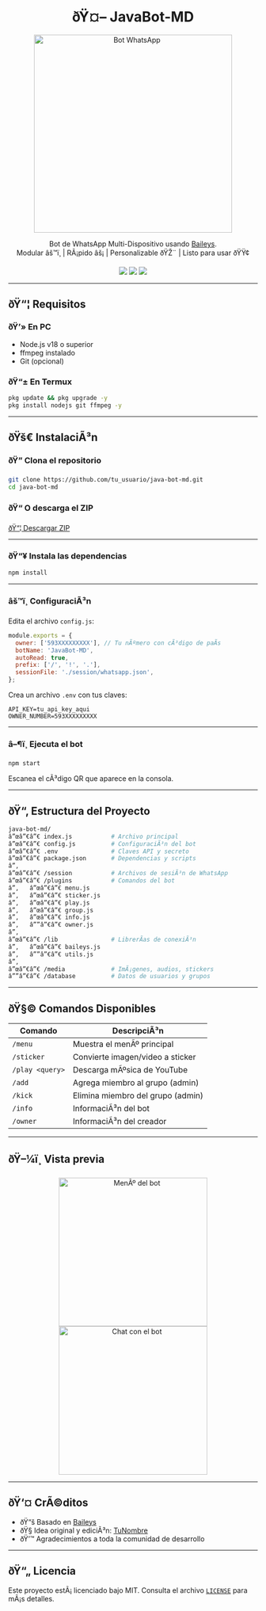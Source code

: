 
<h1 align="center">ðŸ¤– JavaBot-MD</h1>

<p align="center">
  <img src="https://i.ibb.co/Gcgj9dH/whatsapp-bot.gif" width="400" alt="Bot WhatsApp" />
</p>

<p align="center">
  Bot de WhatsApp Multi-Dispositivo usando <a href="https://github.com/WhiskeySockets/Baileys">Baileys</a>.<br>
  Modular âš™ï¸ | RÃ¡pido âš¡ | Personalizable ðŸŽ¨ | Listo para usar ðŸŸ¢
</p>

<p align="center">
  <a href="#"><img src="https://img.shields.io/github/license/tu_usuario/java-bot-md?style=flat-square" /></a>
  <a href="#"><img src="https://img.shields.io/github/stars/tu_usuario/java-bot-md?style=flat-square" /></a>
  <a href="#"><img src="https://img.shields.io/github/forks/tu_usuario/java-bot-md?style=flat-square" /></a>
</p>

---

## ðŸ“¦ Requisitos

### ðŸ’» En PC
- Node.js v18 o superior
- ffmpeg instalado
- Git (opcional)

### ðŸ“± En Termux
```bash
pkg update && pkg upgrade -y
pkg install nodejs git ffmpeg -y
```

---

## ðŸš€ InstalaciÃ³n

### ðŸ” Clona el repositorio
```bash
git clone https://github.com/tu_usuario/java-bot-md.git
cd java-bot-md
```

### ðŸ“ O descarga el ZIP
[ðŸ“¦ Descargar ZIP](https://github.com/tu_usuario/java-bot-md/archive/refs/heads/main.zip)

---

### ðŸ“¥ Instala las dependencias
```bash
npm install
```

---

### âš™ï¸ ConfiguraciÃ³n

Edita el archivo `config.js`:
```js
module.exports = {
  owner: ['593XXXXXXXXX'], // Tu nÃºmero con cÃ³digo de paÃ­s
  botName: 'JavaBot-MD',
  autoRead: true,
  prefix: ['/', '!', '.'],
  sessionFile: './session/whatsapp.json',
};
```

Crea un archivo `.env` con tus claves:
```
API_KEY=tu_api_key_aqui
OWNER_NUMBER=593XXXXXXXXX
```

---

### â–¶ï¸ Ejecuta el bot
```bash
npm start
```

Escanea el cÃ³digo QR que aparece en la consola.

---

## ðŸ“‚ Estructura del Proyecto

```bash
java-bot-md/
â”œâ”€â”€ index.js           # Archivo principal
â”œâ”€â”€ config.js          # ConfiguraciÃ³n del bot
â”œâ”€â”€ .env               # Claves API y secreto
â”œâ”€â”€ package.json       # Dependencias y scripts
â”‚
â”œâ”€â”€ /session           # Archivos de sesiÃ³n de WhatsApp
â”œâ”€â”€ /plugins           # Comandos del bot
â”‚   â”œâ”€â”€ menu.js
â”‚   â”œâ”€â”€ sticker.js
â”‚   â”œâ”€â”€ play.js
â”‚   â”œâ”€â”€ group.js
â”‚   â”œâ”€â”€ info.js
â”‚   â””â”€â”€ owner.js
â”‚
â”œâ”€â”€ /lib               # LibrerÃ­as de conexiÃ³n
â”‚   â”œâ”€â”€ baileys.js
â”‚   â””â”€â”€ utils.js
â”‚
â”œâ”€â”€ /media             # ImÃ¡genes, audios, stickers
â””â”€â”€ /database          # Datos de usuarios y grupos
```

---

## ðŸ§© Comandos Disponibles

| Comando        | DescripciÃ³n                          |
|----------------|--------------------------------------|
| `/menu`        | Muestra el menÃº principal            |
| `/sticker`     | Convierte imagen/video a sticker     |
| `/play <query>`| Descarga mÃºsica de YouTube           |
| `/add`         | Agrega miembro al grupo (admin)      |
| `/kick`        | Elimina miembro del grupo (admin)    |
| `/info`        | InformaciÃ³n del bot                  |
| `/owner`       | InformaciÃ³n del creador              |

---

## ðŸ–¼ï¸ Vista previa

<p align="center">
  <img src="https://i.ibb.co/YZBjHy3/demo-menu.png" width="300" alt="MenÃº del bot" />
  <img src="https://i.ibb.co/KjF2J6K/demo-chat.png" width="300" alt="Chat con el bot" />
</p>

---

## ðŸ‘¤ CrÃ©ditos

- ðŸ“š Basado en [Baileys](https://github.com/WhiskeySockets/Baileys)
- ðŸ§  Idea original y ediciÃ³n: [TuNombre](https://github.com/tu_usuario)
- ðŸ’™ Agradecimientos a toda la comunidad de desarrollo

---

## ðŸ“„ Licencia

Este proyecto estÃ¡ licenciado bajo MIT. Consulta el archivo [`LICENSE`](./LICENSE) para mÃ¡s detalles.
